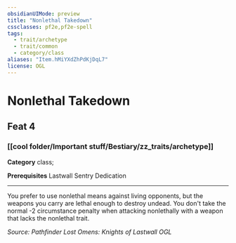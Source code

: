 ```yaml
---
obsidianUIMode: preview
title: "Nonlethal Takedown"
cssclasses: pf2e,pf2e-spell
tags:
  - trait/archetype
  - trait/common
  - category/class
aliases: "Item.hMiYXdZhPdKjDqL7"
license: OGL
---
```

# Nonlethal Takedown
## Feat 4
### [[cool folder/Important stuff/Bestiary/zz_traits/archetype]]

**Category** class; 



**Prerequisites** Lastwall Sentry Dedication
* * *
You prefer to use nonlethal means against living opponents, but the weapons you carry are lethal enough to destroy undead. You don't take the normal -2 circumstance penalty when attacking nonlethally with a weapon that lacks the nonlethal trait.

*Source: Pathfinder Lost Omens: Knights of Lastwall*
*OGL*